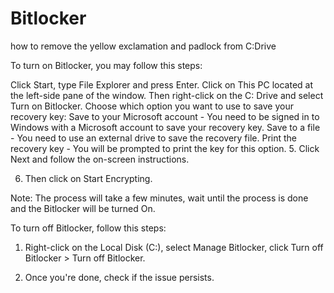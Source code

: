 # Bitlocker
how to remove the yellow exclamation and padlock from C:Drive


To turn on Bitlocker, you may follow this steps:

Click Start, type File Explorer and press Enter.
Click on This PC located at the left-side pane of the window.
Then right-click on the C: Drive and select Turn on Bitlocker.
Choose which option you want to use to save your recovery key:
Save to your Microsoft account - You need to be signed in to Windows with a Microsoft account to save your recovery key.
Save to a file - You need to use an external drive to save the recovery file.
Print the recovery key - You will be prompted to print the key for this option.
5. Click Next and follow the on-screen instructions.

6. Then click on Start Encrypting.

Note: The process will take a few minutes, wait until the process is done and the Bitlocker will be turned On.

To turn off Bitlocker, follow this steps:

1. Right-click on the Local Disk (C:), select Manage Bitlocker, click Turn off Bitlocker > Turn off Bitlocker.

2. Once you're done, check if the issue persists.

